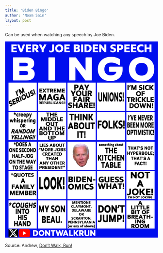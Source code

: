 ```yaml
---
title: 'Biden Bingo'
author: 'Noam Sain'
layout: post
---
```


Can be used when watching any speech by Joe Biden.

![Biden Bingo card](/assets/2023/2023-08-07-biden-bingo.png "Biden Bingo card")

Source: Andrew, [Don’t Walk, Run!](https://www.youtube.com/channel/UCwpDBy43upJR7LZLrgnKkPA)
